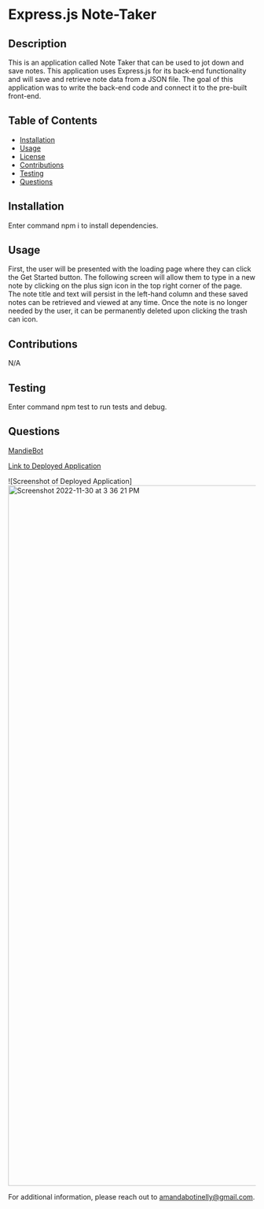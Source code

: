 # Express.js Note-Taker

## Description

This is an application called Note Taker that can be used to jot down and save notes. This application uses Express.js for its back-end functionality and will save and retrieve note data from a JSON file. The goal of this application was to write the back-end code and connect it to the pre-built front-end.

## Table of Contents

- [Installation](#Installation)
- [Usage](#Usage)
- [License](#License)
- [Contributions](#Contributions)
- [Testing](#Testing)
- [Questions](#Questions)

## Installation

Enter command npm i to install dependencies.

## Usage

First, the user will be presented with the loading page where they can click the Get Started button. The following screen will allow them to type in a new note by clicking on the plus sign icon in the top right corner of the page. The note title and text will persist in the left-hand column and these saved notes can be retrieved and viewed at any time. Once the note is no longer needed by the user, it can be permanently deleted upon clicking the trash can icon.

## Contributions

N/A

## Testing

Enter command npm test to run tests and debug.

## Questions

[MandieBot](https://github.com/MandieBot)

[Link to Deployed Application](https://secure-wildwood-33792.herokuapp.com/)

![Screenshot of Deployed Application]<img width="1422" alt="Screenshot 2022-11-30 at 3 36 21 PM" src="https://user-images.githubusercontent.com/115324641/204923277-8839ba44-c5a2-478b-88e8-bdce7ac9159a.png">


For additional information, please reach out to amandabotinelly@gmail.com.
